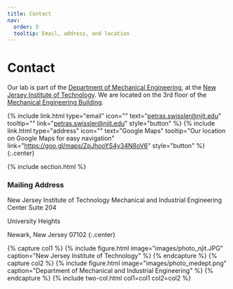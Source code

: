 ```yaml
---
title: Contact
nav:
  order: 5
  tooltip: Email, address, and location
---
```


# <i class="fas fa-envelope"></i>Contact

Our lab is part of the [Department of Mechanical Engineering](https://mie.njit.edu/), at the [New Jersey Institute of Technology](https://www.njit.edu/).
We are located on the 3rd floor of the [Mechanical Engineering Building](https://goo.gl/maps/ZpJhooYS4y34N8oV6).

{%
  include link.html
  type="email"
  icon=""
  text="petras.swissler@njit.edu"
  tooltip=""
  link="petras.swissler@njit.edu"
  style="button"
%}
{%
  include link.html
  type="address"
  icon=""
  text="Google Maps"
  tooltip="Our location on Google Maps for easy navigation"
  link="https://goo.gl/maps/ZpJhooYS4y34N8oV6"
  style="button"
%}
{:.center}

{% include section.html %}

### <i class="fas fa-mail-bulk"></i>Mailing Address

New Jersey Institute of Technology
Mechanical and Industrial Engineering Center
Suite 204

University Heights

Newark, New Jersey 07102
{:.center}

{% capture col1 %}
{%
  include figure.html
  image="images/photo_njit.JPG"
  caption="New Jersey Institute of Technology"
%}
{% endcapture %}
{% capture col2 %}
{%
  include figure.html
  image="images/photo_medept.png"
  caption="Department of Mechanical and Industrial Engineering"
%}
{% endcapture %}
{% include two-col.html col1=col1 col2=col2 %}
